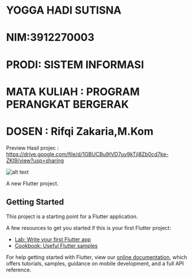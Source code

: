 # YOGGA HADI SUTISNA
# NIM:3912270003
# PRODI: SISTEM INFORMASI
# MATA KULIAH : PROGRAM PERANGKAT BERGERAK
# DOSEN : Rifqi Zakaria,M.Kom

Preview Hasil projec : https://drive.google.com/file/d/1GBUCBu9tVD7uy9kTjl8Zb0cd7ke-ZKI9/view?usp=sharing 

![alt text](http://url/to/img.png)


A new Flutter project.

## Getting Started

This project is a starting point for a Flutter application.

A few resources to get you started if this is your first Flutter project:

- [Lab: Write your first Flutter app](https://flutter.dev/docs/get-started/codelab)
- [Cookbook: Useful Flutter samples](https://flutter.dev/docs/cookbook)

For help getting started with Flutter, view our
[online documentation](https://flutter.dev/docs), which offers tutorials,
samples, guidance on mobile development, and a full API reference.
